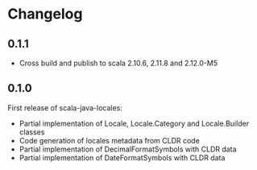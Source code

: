 # Changelog

## 0.1.1

* Cross build and publish to scala 2.10.6, 2.11.8 and 2.12.0-M5

## 0.1.0

First release of scala-java-locales:

* Partial implementation of Locale, Locale.Category and Locale.Builder classes
* Code generation of locales metadata from CLDR code
* Partial implementation of DecimalFormatSymbols with CLDR data
* Partial implementation of DateFormatSymbols with CLDR data
